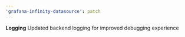 ```yaml
---
'grafana-infinity-datasource': patch
---
```


**Logging** Updated backend logging for improved debugging experience
